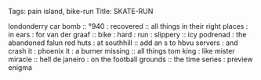 Tags: pain island, bike-run
Title: SKATE-RUN
  
londonderry car bomb :: °940 : recovered :: all things in their right places : in ears : for van der graaf :: bike : hard : run : slippery :: icy podrenad : the abandoned falun red huts : at southhill :: add an s to hbvu servers : and crash it : phoenix it : a burner missing :: all things tom king : like mister miracle :: hell de janeiro : on the football grounds :: the time series : preview enigma